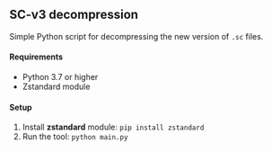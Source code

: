 ## SC-v3 decompression
Simple Python script for decompressing the new version of `.sc` files.

#### Requirements
- Python 3.7 or higher
- Zstandard module
#### Setup
1. Install **zstandard** module: `pip install zstandard`
2. Run the tool: `python main.py`
